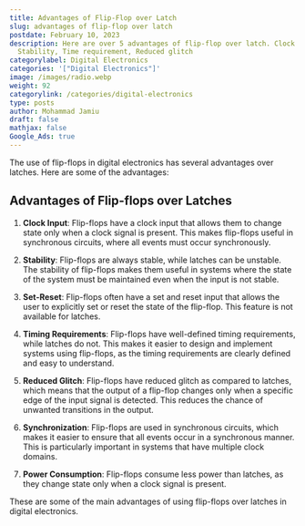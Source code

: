 ```yaml
---
title: Advantages of Flip-Flop over Latch
slug: advantages of flip-flop over latch
postdate: February 10, 2023
description: Here are over 5 advantages of flip-flop over latch. Clock input,
  Stability, Time requirement, Reduced glitch
categorylabel: Digital Electronics
categories: '["Digital Electronics"]'
image: /images/radio.webp
weight: 92
categorylink: /categories/digital-electronics
type: posts
author: Mohammad Jamiu
draft: false
mathjax: false
Google_Ads: true
---
```

The use of flip-flops in digital electronics has several advantages over latches. Here are some of the advantages: 

## Advantages of Flip-flops over Latches

1. **Clock Input**: Flip-flops have a clock input that allows them to change state only when a clock signal is present. This makes flip-flops useful in synchronous circuits, where all events must occur synchronously. 

2. **Stability**: Flip-flops are always stable, while latches can be unstable. The stability of flip-flops makes them useful in systems where the state of the system must be maintained even when the input is not stable. 

3. **Set-Reset**: Flip-flops often have a set and reset input that allows the user to explicitly set or reset the state of the flip-flop. This feature is not available for latches. 

4. **Timing Requirements**: Flip-flops have well-defined timing requirements, while latches do not. This makes it easier to design and implement systems using flip-flops, as the timing requirements are clearly defined and easy to understand.

5. **Reduced Glitch**: Flip-flops have reduced glitch as compared to latches, which means that the output of a flip-flop changes only when a specific edge of the input signal is detected. This reduces the chance of unwanted transitions in the output.

6. **Synchronization**: Flip-flops are used in synchronous circuits, which makes it easier to ensure that all events occur in a synchronous manner. This is particularly important in systems that have multiple clock domains.

7. **Power Consumption**: Flip-flops consume less power than latches, as they change state only when a clock signal is present.


These are some of the main advantages of using flip-flops over latches in digital electronics.
